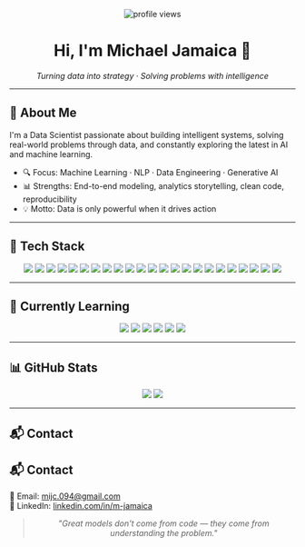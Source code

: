 <p align="center">
  <img src="https://komarev.com/ghpvc/?username=DSMichael94&label=Profile%20views&color=0e75b6&style=flat" alt="profile views" />
</p>

<h1 align="center">Hi, I'm Michael Jamaica 👋</h1>
<p align="center"><i>Turning data into strategy · Solving problems with intelligence</i></p>

---

## 🧠 About Me

I'm a Data Scientist passionate about building intelligent systems, solving real-world problems through data, and constantly exploring the latest in AI and machine learning.

- 🔍 Focus: Machine Learning · NLP · Data Engineering · Generative AI  
- 📊 Strengths: End-to-end modeling, analytics storytelling, clean code, reproducibility  
- 💡 Motto: Data is only powerful when it drives action

---

## 🚀 Tech Stack

<p align="center">
  <!-- Core Languages -->
  <img src="https://img.shields.io/badge/Python-3776AB?style=for-the-badge&logo=python&logoColor=white"/>
  <img src="https://img.shields.io/badge/SQL-003B57?style=for-the-badge&logo=mysql&logoColor=white"/>
  <img src="https://img.shields.io/badge/R-276DC3?style=for-the-badge&logo=r&logoColor=white"/>

  <!-- Libraries -->
  <img src="https://img.shields.io/badge/Pandas-150458?style=for-the-badge&logo=pandas&logoColor=white"/>
  <img src="https://img.shields.io/badge/NumPy-013243?style=for-the-badge&logo=numpy&logoColor=white"/>
  <img src="https://img.shields.io/badge/Scikit--Learn-F7931E?style=for-the-badge&logo=scikit-learn&logoColor=white"/>
  <img src="https://img.shields.io/badge/XGBoost-00B3B3?style=for-the-badge&logo=xgboost&logoColor=white"/>
  <img src="https://img.shields.io/badge/LightGBM-006400?style=for-the-badge&logo=lightgbm&logoColor=white"/>
  <img src="https://img.shields.io/badge/CatBoost-EE9C00?style=for-the-badge&logo=catboost&logoColor=black"/>

  <!-- Deep Learning / AI -->
  <img src="https://img.shields.io/badge/TensorFlow-FF6F00?style=for-the-badge&logo=tensorflow&logoColor=white"/>
  <img src="https://img.shields.io/badge/PyTorch-EE4C2C?style=for-the-badge&logo=pytorch&logoColor=white"/>
  <img src="https://img.shields.io/badge/Hugging%20Face-FCC51C?style=for-the-badge&logo=huggingface&logoColor=black"/>
  <img src="https://img.shields.io/badge/OpenAI-412991?style=for-the-badge&logo=openai&logoColor=white"/>

  <!-- Visualization -->
  <img src="https://img.shields.io/badge/Power%20BI-F2C811?style=for-the-badge&logo=powerbi&logoColor=black"/>
  <img src="https://img.shields.io/badge/Tableau-E97627?style=for-the-badge&logo=tableau&logoColor=white"/>
  <img src="https://img.shields.io/badge/Plotly-3F4F75?style=for-the-badge&logo=plotly&logoColor=white"/>

  <!-- Data Engineering / Infra -->
  <img src="https://img.shields.io/badge/Airflow-017CEE?style=for-the-badge&logo=apacheairflow&logoColor=white"/>
  <img src="https://img.shields.io/badge/Spark-E25A1C?style=for-the-badge&logo=apachespark&logoColor=white"/>
  <img src="https://img.shields.io/badge/Docker-2496ED?style=for-the-badge&logo=docker&logoColor=white"/>
  <img src="https://img.shields.io/badge/Kafka-000000?style=for-the-badge&logo=apachekafka&logoColor=white"/>

  <!-- Dev Tools -->
  <img src="https://img.shields.io/badge/Git-F05032?style=for-the-badge&logo=git&logoColor=white"/>
  <img src="https://img.shields.io/badge/Jupyter-F37726?style=for-the-badge&logo=jupyter&logoColor=white"/>
  <img src="https://img.shields.io/badge/VSCode-007ACC?style=for-the-badge&logo=visualstudiocode&logoColor=white"/>
</p>

---

## 🌱 Currently Learning

<p align="center">
  <img src="https://img.shields.io/badge/LangChain-000000?style=for-the-badge&logo=langchain&logoColor=white"/>
  <img src="https://img.shields.io/badge/Streamlit-FF4B4B?style=for-the-badge&logo=streamlit&logoColor=white"/>
  <img src="https://img.shields.io/badge/MLflow-102C45?style=for-the-badge&logo=mlflow&logoColor=white"/>
  <img src="https://img.shields.io/badge/AWS-232F3E?style=for-the-badge&logo=amazonaws&logoColor=white"/>
  <img src="https://img.shields.io/badge/GCP-4285F4?style=for-the-badge&logo=googlecloud&logoColor=white"/>
  <img src="https://img.shields.io/badge/BigQuery-669DF6?style=for-the-badge&logo=googlebigquery&logoColor=white"/>
</p>

---

## 📊 GitHub Stats

<p align="center">
  <img src="https://github-readme-stats.vercel.app/api?username=DSMichael94&show_icons=true&theme=dark&hide_title=true" />
  <img src="https://github-readme-stats.vercel.app/api/top-langs/?username=DSMichael94&layout=compact&theme=dark" />
</p>

---

## 📬 Contact

## 📬 Contact

📧 Email: mijc.094@gmail.com  
🔗 LinkedIn: [linkedin.com/in/m-jamaica](https://www.linkedin.com/in/m-jamaica/)


<blockquote align="center">
  <i>"Great models don't come from code — they come from understanding the problem."</i>
</blockquote>

